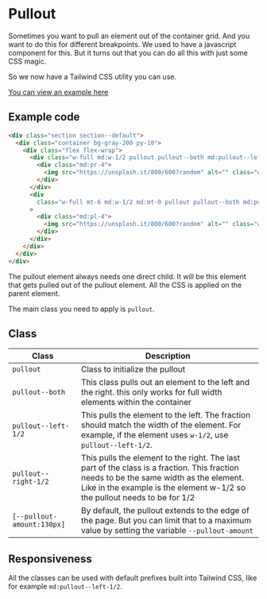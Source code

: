 # Pullout

Sometimes you want to pull an element out of the container grid. And you want to do this for different breakpoints. We used to have a javascript component for this. But it turns out that you can do all this with just some CSS magic.

So we now have a Tailwind CSS utility you can use.

<a href="../examples/pullout.html" target="_blank">You can view an example here</a>

## Example code

```html
<div class="section section--default">
  <div class="container bg-gray-200 py-10">
    <div class="flex flex-wrap">
      <div class="w-full md:w-1/2 pullout pullout--both md:pullout--left-1/2">
        <div class="md:pr-4">
          <img src="https://unsplash.it/800/600?random" alt="" class="w-full" />
        </div>
      </div>
      <div
        class="w-full mt-6 md:w-1/2 md:mt-0 pullout pullout--both md:pullout--right-1/2 [--pullout-amount:100vw] md:[--pullout-amount:30px] lg:[--pullout-amount:130px]"
      >
        <div class="md:pl-4">
          <img src="https://unsplash.it/800/600?random" alt="" class="w-full" />
        </div>
      </div>
    </div>
  </div>
</div>
```

The pullout element always needs one direct child. It will be this element that gets pulled out of the pullout element.
All the CSS is applied on the parent element.

The main class you need to apply is `pullout`.

## Class

| Class                      | Description                                                                                                                                                                                                         |
| -------------------------- | ------------------------------------------------------------------------------------------------------------------------------------------------------------------------------------------------------------------- |
| `pullout`                  | Class to initialize the pullout                                                                                                                                                                                     |
| `pullout--both`            | This class pulls out an element to the left and the right. this only works for full width elements within the container                                                                                             |
| `pullout--left-1/2`        | This pulls the element to the left. The fraction should match the width of the element. For example, if the element uses `w-1/2`, use `pullout--left-1/2`.                                                          |
| `pullout--right-1/2`       | This pulls the element to the right. The last part of the class is a fraction. This fraction needs to be the same width as the element. Like in the example is the element w-1/2 so the pullout needs to be for 1/2 |
| `[--pullout-amount:130px]` | By default, the pullout extends to the edge of the page. But you can limit that to a maximum value by setting the variable `--pullout-amount`                                                                       |

## Responsiveness

All the classes can be used with default prefixes built into Tailwind CSS, like for example `md:pullout--left-1/2`.

